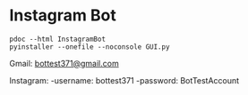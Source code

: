 # Instagram Bot
```console
pdoc --html InstagramBot
pyinstaller --onefile --noconsole GUI.py
```

Gmail: bottest371@gmail.com

Instagram: 
-username: bottest371
-password: BotTestAccount
